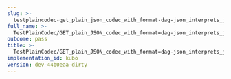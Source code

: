 ```yaml
---
slug: >-
  testplaincodec-get_plain_json_codec_with_format-dag-json_interprets_json_as_dag-*_variant_and_produces_expected_content-type_and_body-header_content-disposition
full_name: >-
  TestPlainCodec/GET_plain_JSON_codec_with_format=dag-json_interprets_json_as_dag-*_variant_and_produces_expected_Content-Type_and_body/Header_Content-Disposition
outcome: pass
title: >-
  TestPlainCodec/GET_plain_JSON_codec_with_format=dag-json_interprets_json_as_dag-*_variant_and_produces_expected_Content-Type_and_body/Header_Content-Disposition
implementation_id: kubo
version: dev-44b0eaa-dirty
---
```


